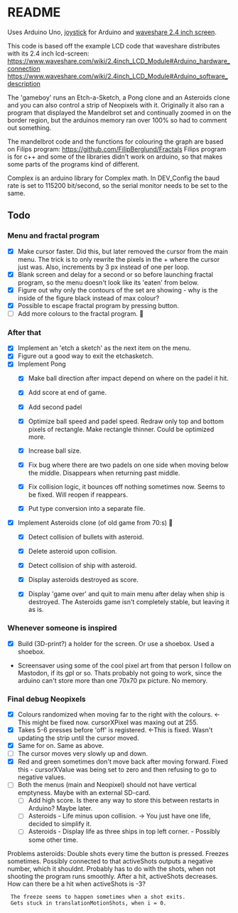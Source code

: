 # README

Uses Arduino Uno, [joystick](https://arduinogetstarted.com/tutorials/arduino-joystick) for Arduino and [waveshare 2.4 inch screen](https://www.waveshare.com/2.4inch-lcd-module.htm).

This code is based off the example LCD code that waveshare distributes with its 2.4 inch lcd-screen:
https://www.waveshare.com/wiki/2.4inch_LCD_Module#Arduino_hardware_connection
https://www.waveshare.com/wiki/2.4inch_LCD_Module#Arduino_software_description

The 'gameboy' runs an Etch-a-Sketch, a Pong clone and an Asteroids clone and you can also control a strip of Neopixels with it.
Originally it also ran a program that displayed the Mandelbrot set and continually zoomed in on the border region, but the arduinos memory ran over 100% so had to comment out something.

The mandelbrot code and the functions for colouring the graph are based on Filips program:
https://github.com/FilipBerglund/Fractals
Filips program is for c++ and some of the libraries didn't work on arduino, so that makes some parts of the programs 
kind of different.

Complex is an arduino library for Complex math. 
In DEV_Config the baud rate is set to 115200 bit/second, so the serial monitor needs to be set to the same. 

## Todo

### Menu and fractal program
- [X] Make cursor faster. Did this, but later removed the cursor from the main menu. The trick is to only rewrite the pixels in the + where the cursor just was. Also, increments by 3 px instead of one per loop.
- [X] Blank screen and delay for a second or so before launching fractal program, so the menu doesn't look like its 'eaten' from below.
- [X] Figure out why only the contours of the set are showing - why is the inside of the figure black instead of max colour?
- [X] Possible to escape fractal program by pressing button.
- [ ] Add more colours to the fractal program. :art:

### After that
- [X] Implement an 'etch a sketch' as the next item on the menu.
- [X] Figure out a good way to exit the etchasketch.
- [X] Implement Pong
  - [X] Make ball direction after impact depend on where on the padel it hit.
  - [X] Add score at end of game.
  - [X] Add second padel
  - [X] Optimize ball speed and padel speed. Redraw only top and bottom pixels of rectangle. Make rectangle thinner. Could be optimized more. 

  - [X] Increase ball size.
  - [X] Fix bug where there are two padels on one side when moving below the middle. Disappears when returning past middle.
  - [X] Fix collision logic, it bounces off nothing sometimes now. Seems to be fixed. Will reopen if reappears. 
  - [X] Put type conversion into a separate file. 

- [X] Implement Asteroids clone (of old game from 70:s) :milky_way:
  - [X] Detect collision of bullets with asteroid.
  - [X] Delete asteroid upon collision.
  - [X] Detect collision of ship with asteroid.
  - [X] Display asteroids destroyed as score.
  - [X] Display 'game over' and quit to main menu after delay when ship is destroyed.
 The Asteroids game isn't completely stable, but leaving it as is. 
  

### Whenever someone is inspired
- [X] Build (3D-print?) a holder for the screen. Or use a shoebox. Used a shoebox.
- Screensaver using some of the cool pixel art from that person I follow on Mastodon, if its gpl or so. Thats probably not going to work, since the arduino can't store more than one 70x70 px picture. No memory.
### Final debug Neopixels
- [X] Colours randomized when moving far to the right with the colours. <- This might be fixed now. cursorXPixel was maxing out at 255. 
- [X] Takes 5-6 presses before 'off' is registered. <-This is fixed. Wasn't updating the strip until the cursor moved.
- [X] Same for on. Same as above.
- [ ] The cursor moves very slowly up and down.
- [X] Red and green sometimes don't move back after moving forward. Fixed this - cursorXValue was being set to zero and then refusing to go to negative values. 
- [ ] Both the menus (main and Neopixel) should not have vertical emptyness. 
Maybe with an external SD-card. 
  - [ ] Add high score. Is there any way to store this between restarts in Arduino? Maybe later. 
  - [ ] Asteroids - Life minus upon collision. -> You just have one life, decided to simplify it.
  - [ ] Asteroids - Display life as three ships in top left corner. - Possibly some other time.

Problems asteroids:
	 Double shots every time the button is pressed.
	 Freezes sometimes. Possibly connected to that activeShots outputs a negative number, which it shouldnt.
	 Probably has to do with the shots, when not shooting the program runs smoothly.
	 After a hit, activeShots decreases. How can there be a hit when activeShots is -3? 


	 The freeze seems to happen sometimes when a shot exits.
	 Gets stuck in translationMotionShots, when i = 0.



